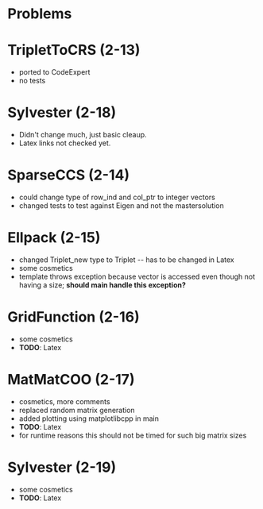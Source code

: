 # Problems

# TripletToCRS (2-13)
- ported to CodeExpert
- no tests

# Sylvester (2-18)
- Didn't change much, just basic cleaup.
- Latex links not checked yet.

# SparseCCS (2-14)
- could change type of row_ind and col_ptr to integer vectors
- changed tests to test against Eigen and not the mastersolution

# Ellpack (2-15)
- changed Triplet_new type to Triplet -- has to be changed in Latex
- some cosmetics
- template throws exception because vector is accessed even though not having a size; **should main handle this exception?**

# GridFunction (2-16)
- some cosmetics
- **TODO**: Latex

# MatMatCOO (2-17)
- cosmetics, more comments
- replaced random matrix generation
- added plotting using matplotlibcpp in main
- **TODO**: Latex
- for runtime reasons this should not be timed for such big matrix sizes

# Sylvester (2-19)
- some cosmetics
- **TODO**: Latex
